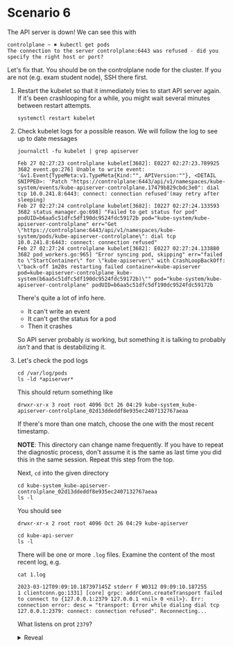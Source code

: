 # Scenario 6


The API server is down! We can see this with

```
controlplane ~ ✖ kubectl get pods
The connection to the server controlplane:6443 was refused - did you specify the right host or port?
```

Let's fix that. You should be on the controlplane node for the cluster. If you are not (e.g. exam student node), SSH there first.

1. Restart the kubelet so that it immediately tries to start API server again. If it's been crashlooping for a while, you might wait several minutes between restart attempts.

    ```
    systemctl restart kubelet
    ```

1. Check kubelet logs for a possible reason. We will follow the log to see up to date messages

    ```
    journalctl -fu kubelet | grep apiserver
    ```

    ```
    Feb 27 02:27:23 controlplane kubelet[3682]: E0227 02:27:23.789925    3682 event.go:276] Unable to write event: '&v1.Event{TypeMeta:v1.TypeMeta{Kind:"", APIVersion:""}, <DETAIL SNIPPED>: 'Patch "https://controlplane:6443/api/v1/namespaces/kube-system/events/kube-apiserver-controlplane.17479b829cbdc3e0": dial tcp 10.0.241.8:6443: connect: connection refused'(may retry after sleeping)
    Feb 27 02:27:24 controlplane kubelet[3682]: I0227 02:27:24.133593    3682 status_manager.go:698] "Failed to get status for pod" podUID=b6aa5c51dfc5df190dc9524fdc59172b pod="kube-system/kube-apiserver-controlplane" err="Get \"https://controlplane:6443/api/v1/namespaces/kube-system/pods/kube-apiserver-controlplane\": dial tcp 10.0.241.8:6443: connect: connection refused"
    Feb 27 02:27:24 controlplane kubelet[3682]: E0227 02:27:24.133880    3682 pod_workers.go:965] "Error syncing pod, skipping" err="failed to \"StartContainer\" for \"kube-apiserver\" with CrashLoopBackOff: \"back-off 1m20s restarting failed container=kube-apiserver pod=kube-apiserver-controlplane_kube-system(b6aa5c51dfc5df190dc9524fdc59172b)\"" pod="kube-system/kube-apiserver-controlplane" podUID=b6aa5c51dfc5df190dc9524fdc59172b
    ```

    There's quite a lot of info here.

    * It can't write an event
    * It can't get the status for a pod
    * Then it crashes

    So API server probably _is_ working, but something it is talking to probably _isn't_ and that is destabilizing it.

1.  Let's check the pod logs

    ```
    cd /var/log/pods
    ls -ld *apiserver*
    ```

    This should return something like

    ```
    drwxr-xr-x 3 root root 4096 Oct 26 04:29 kube-system_kube-apiserver-controlplane_02d13ddeddf8e935ec2407132767aeaa
    ```

    If there's more than one match, choose the one with the most recent timestamp.

    **NOTE**: This directory can change name frequently. If you have to repeat the diagnostic process, don't assume it is the same as last time you did this in the same session. Repeat this step from the top.

    Next, `cd` into the given directory

    ```
    cd kube-system_kube-apiserver-controlplane_02d13ddeddf8e935ec2407132767aeaa
    ls -l
    ```

    You should see

    ```
    drwxr-xr-x 2 root root 4096 Oct 26 04:29 kube-apiserver
    ```

    ```
    cd kube-api-server
    ls -l
    ```

    There will be one or more `.log` files. Examine the content of the most recent log, e.g.

    ```
    cat 1.log
    ```

    ```
    2023-03-12T09:09:10.187397145Z stderr F W0312 09:09:10.187255       1 clientconn.go:1331] [core] grpc: addrConn.createTransport failed to connect to {127.0.0.1:2379 127.0.0.1 <nil> 0 <nil>}. Err: connection error: desc = "transport: Error while dialing dial tcp 127.0.0.1:2379: connect: connection refused". Reconnecting...
    ```

    What listens on prot `2379`?

    <details>
    <summary>Reveal</summary>

    > `etcd`

    </detials>

    Let's now examine what containers are actually running. Execute the following and observe it for up to 60 seconds

    ```
    watch crictl ps
    ```

    What have you observed?

    <details>
    <summary>Reveal</summary>

    * There is no evidence of a container for `etcd`
    * `kube-apiserver` is coming and going

    </details>



    <details>
    <summary>Let's fix this!</summary>

    We need to investigate `etcd`, so we apply exactly the same techniques as for debugging API server to etcd.

    ```
    systemctl restart kubelet
    journalctl -fu kubelet | grep etcd
    ```

    Observe in the output

    ```
    Feb 27 02:39:32 controlplane kubelet[3682]: E0227 02:39:32.386661    3682 pod_workers.go:965] "Error syncing pod, skipping" err="failed to \"StartContainer\" for \"etcd\" with CrashLoopBackOff: \"back-off 5m0s restarting failed container=etcd pod=etcd-controlplane_kube-system(6c2684cc7a64810709bc493a7a24a9c2)\"" pod="kube-system/etcd-controlplane" podUID=6c2684cc7a64810709bc493a7a24a9c2
    ```

    `etcd` is CrashLooping, best check the pod logs

    ```bash
    cd /var/log/pods
    ls -ld *etcd*
    ```

    Again, if there's more than one entry, choose the most recent

    ```bash
    cd kube-system_etcd-controlplane_6c2684cc7a64810709bc493a7a24a9c2/etcd
    ```

    View the most recent log file in this directory and notice

    ```
    2023-02-27T02:40:40.894734818-05:00 stderr F {"level":"fatal","ts":"2023-02-27T07:40:40.894Z","caller":"etcdmain/etcd.go:219","msg":"listener failed","error":"open /etc/kubernetes/pki/etcd/etcd-server.crt: no such file or directory","stacktrace":"go.etcd.io/etcd/server/v3/etcdmain.startEtcdOrProxyV2\n\tgo.etcd.io/etcd/server/v3/etcdmain/etcd.go:219\ngo.etcd.io/etcd/server/v3/etcdmain.Main\n\tgo.etcd.io/etcd/server/v3/etcdmain/main.go:40\nmain.main\n\tgo.etcd.io/etcd/server/v3/main.go:32\nruntime.main\n\truntime/proc.go:225"}
    ```

    Certificate filename error! This is just like [scenario 2](../scenario-2/solution.md), so we solve it the same way. This time edit `/etc/kubernetes/manifests/etcd.yaml` and correct the certificate filename.

    Now kick kubelet so we don't have to wait up to 5 min for containers to be restarted, then wait for everything to come back up

    ```
    systemctl restart kubelet
    watch crictl ps
    ```

    Once you can see both `etcd` and `kube-apiserver` in this list, service should be restored.

    ```
    kubectl get pods -A
    ```

    </details>
